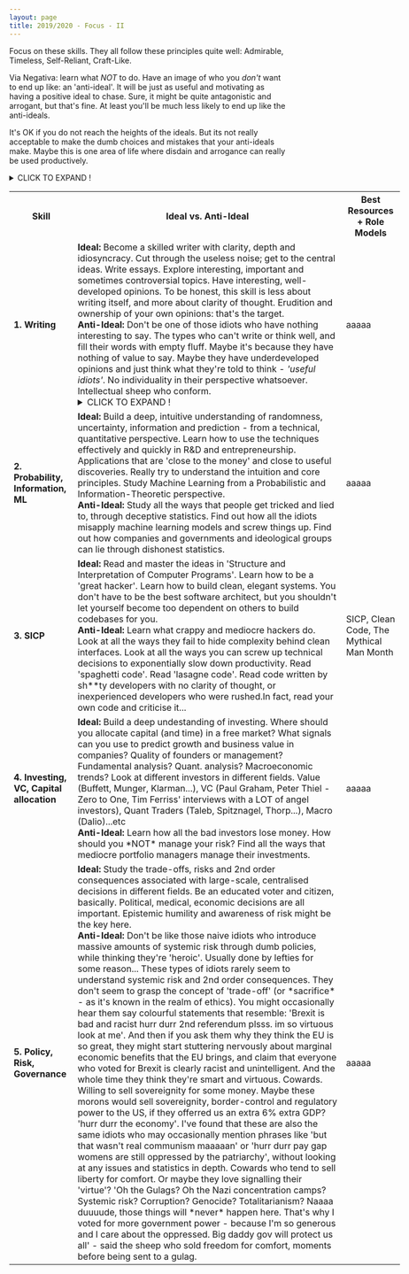 ```yaml
---
layout: page
title: 2019/2020 - Focus - II
---
```


Focus on these skills. They all follow these principles quite well: Admirable, Timeless, Self-Reliant, Craft-Like.

Via Negativa: learn what *NOT* to do. Have an image of who you *don't* want to end up like: an 'anti-ideal'. It will be just as useful and motivating as having a positive ideal to chase. Sure, it might be quite antagonistic and arrogant, but that's fine. At least you'll be much less likely to end up like the anti-ideals. 

It's OK if you do not reach the heights of the ideals. But its not really acceptable to make the dumb choices and mistakes that your anti-ideals make. Maybe this is one area of life where disdain and arrogance can really be used productively. 

<details><summary>CLICK TO EXPAND !</summary>

<table style="width:100%">
  <tr>
    <th>AAAA</th>
    <th>bbbbbb</th>
    <th>ccccc</th>
  </tr>
  <tr>
    <td>aa</td>
    <td>bb</td>
    <td>cc</td>
  </tr>
  <tr>
    <td>aaa</td>
    <td>bbb</td>
    <td>ccc</td>
  </tr>
</table>

</details>



<table style="width:140%">
  <tr>
    <th>Skill</th>
    <th>Ideal vs. Anti-Ideal</th>
    <th>Best Resources + Role Models</th>
  </tr>
  <tr>
    <td><b>1. Writing</b></td>
    <td>
      <b> Ideal: </b> Become a skilled writer with clarity, depth and idiosyncracy. Cut through the useless noise; get to the central ideas. Write essays. Explore interesting, important and sometimes controversial topics. Have interesting, well-developed opinions. To be honest, this skill is less about writing itself, and more about clarity of thought. Erudition and ownership of your own opinions: that's the target.
      <br>
      <b> Anti-Ideal: </b> Don't be one of those idiots who have nothing interesting to say. The types who can't write or think well, and fill their words with empty fluff. Maybe it's because they have nothing of value to say. Maybe they have underdeveloped opinions and just think what they're told to think - <i>'useful idiots'</i>. No individuality in their perspective whatsoever. Intellectual sheep who conform. 
      <br>
      <details><summary>CLICK TO EXPAND !</summary> abcdefghijkl testing expand functionality within table... </details>
    </td>
    <td>aaaaa</td>
  </tr>
  <tr>
    <td><b>2. Probability, Information, ML</b></td>
    <td>
      <b> Ideal: </b> Build a deep, intuitive understanding of randomness, uncertainty, information and prediction - from a technical, quantitative perspective. Learn how to use the techniques effectively and quickly in R&D and entrepreneurship. Applications that are 'close to the money' and close to useful discoveries. Really try to understand the intuition and core principles. Study Machine Learning from a Probabilistic and Information-Theoretic perspective. 
      <br>
      <b> Anti-Ideal: </b>Study all the ways that people get tricked and lied to, through deceptive statistics. Find out how all the idiots misapply machine learning models and screw things up. Find out how companies and governments and ideological groups can lie through dishonest statistics. 
      <br>
    </td>
    <td>aaaaa</td>
  </tr>
  <tr>
    <td><b>3. SICP</b></td>
    <td>
      <b> Ideal: </b> Read and master the ideas in 'Structure and Interpretation of Computer Programs'. Learn how to be a 'great hacker'. Learn how to build clean, elegant systems. You don't have to be the best software architect, but you shouldn't let yourself become too dependent on others to build codebases for you. 
      <br>
      <b> Anti-Ideal: </b>Learn what crappy and mediocre hackers do. Look at all the ways they fail to hide complexity behind clean interfaces. Look at all the ways you can screw up technical decisions to exponentially slow down productivity. Read 'spaghetti code'. Read 'lasagne code'. Read code written by sh**ty developers with no clarity of thought, or inexperienced developers who were rushed.In fact, read your own code and criticise it...
      <br>
    </td>
    <td>SICP, Clean Code, The Mythical Man Month</td>
  </tr>
  <tr>
    <td><b>4. Investing, VC, Capital allocation</b></td>
    <td>
      <b> Ideal: </b> Build a deep undestanding of investing. Where should you allocate capital (and time) in a free market? What signals can you use to predict growth and business value in companies? Quality of founders or management? Fundamental analysis? Quant. analysis? Macroeconomic trends? Look at different investors in different fields. Value (Buffett, Munger, Klarman...), VC (Paul Graham, Peter Thiel - Zero to One, Tim Ferriss' interviews with a LOT of angel investors), Quant Traders (Taleb, Spitznagel, Thorp...), Macro (Dalio)...etc 
      <br>
      <b> Anti-Ideal: </b>Learn how all the bad investors lose money. How should you *NOT* manage your risk? Find all the ways that mediocre portfolio managers manage their investments. 
      <br>
    </td>
    <td>aaaaa</td>
  </tr>
  <tr>
    <td><b>5. Policy, Risk, Governance</b></td>
    <td>
      <b> Ideal: </b> Study the trade-offs, risks and 2nd order consequences associated with large-scale, centralised decisions in different fields. Be an educated voter and citizen, basically. Political, medical, economic decisions are all important. Epistemic humility and awareness of risk might be the key here.
      <br>
      <b> Anti-Ideal: </b>Don't be like those naive idiots who introduce massive amounts of systemic risk through dumb policies, while thinking they're 'heroic'. Usually done by lefties for some reason... These types of idiots rarely seem to understand systemic risk and 2nd order consequences. They don't seem to grasp the concept of 'trade-off' (or *sacrifice* - as it's known in the realm of ethics).  You might occasionally hear them say colourful statements that resemble: 'Brexit is bad and racist hurr durr 2nd referendum plsss. im so virtuous look at me'. And then if you ask them why they think the EU is so great, they might start stuttering nervously about marginal economic benefits that the EU brings, and claim that everyone who voted for Brexit is clearly racist and unintelligent. And the whole time they think they're smart and virtuous. Cowards. Willing to sell sovereignity for some money. Maybe these morons would sell sovereignity, border-control and regulatory power to the US, if they offerred us an extra 6% extra GDP? 'hurr durr the economy'. I've found that these are also the same idiots who may occasionally mention phrases like 'but that wasn't real communism maaaaan' or 'hurr durr pay gap womens are still oppressed by the patriarchy', without looking at any issues and statistics in depth. Cowards who tend to sell liberty for comfort. Or maybe they love signalling their 'virtue'? 'Oh the Gulags? Oh the Nazi concentration camps? Systemic risk? Corruption? Genocide? Totalitarianism? Naaaa duuuude, those things will *never* happen here. That's why I voted for more government power - because I'm so generous and I care about the oppressed. Big daddy gov will protect us all' - said the sheep who sold freedom for comfort, moments before being sent to a gulag. 
      <br>
    </td>
    <td>aaaaa</td>
  </tr>
</table>

